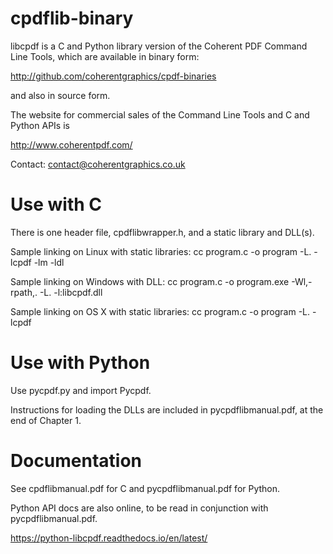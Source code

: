 cpdflib-binary
==============

libcpdf is a C and Python library version of the Coherent PDF Command Line
Tools, which are available in binary form:

http://github.com/coherentgraphics/cpdf-binaries

and also in source form.

The website for commercial sales of the Command Line Tools and C and Python APIs is

http://www.coherentpdf.com/

Contact: contact@coherentgraphics.co.uk


Use with C
==========

There is one header file, cpdflibwrapper.h, and a static library and DLL(s).

Sample linking on Linux with static libraries:
cc program.c -o program -L. -lcpdf -lm -ldl

Sample linking on Windows with DLL:
cc program.c -o program.exe -Wl,-rpath,. -L. -l:libcpdf.dll

Sample linking on OS X with static libraries:
cc program.c -o program -L. -lcpdf


Use with Python
===============

Use pycpdf.py and import Pycpdf.

Instructions for loading the DLLs are included in pycpdflibmanual.pdf, at the
end of Chapter 1.


Documentation
=============

See cpdflibmanual.pdf for C and pycpdflibmanual.pdf for Python.

Python API docs are also online, to be read in conjunction with pycpdflibmanual.pdf.

https://python-libcpdf.readthedocs.io/en/latest/
